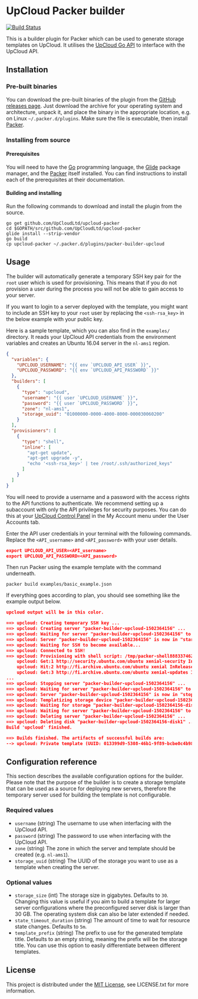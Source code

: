 # UpCloud Packer builder

[![Build Status](https://travis-ci.org/UpCloudLtd/upcloud-packer.svg?branch=master)](https://travis-ci.org/UpCloudLtd/upcloud-packer)

This is a builder plugin for Packer which can be used to generate storage templates on UpCloud. It utilises the [UpCloud Go API](https://github.com/UpCloudLtd/upcloud-go-api) to interface with the UpCloud API.

## Installation

### Pre-built binaries

You can download the pre-built binaries of the plugin from the [GitHub releases page](https://github.com/UpCloudLtd/upcloud-packer/releases). Just download the archive for your operating system and architecture, unpack it, and place the binary in the appropriate location, e.g. on Linux `~/.packer.d/plugins`. Make sure the file is executable, then install [Packer](https://www.packer.io/).

### Installing from source

#### Prerequisites

You will need to have the [Go](https://golang.org/) programming language, the [Glide](https://github.com/Masterminds/glide) package manager, and the [Packer](https://www.packer.io/) itself installed. You can find instructions to install each of the prerequisites at their documentation.

#### Building and installing

Run the following commands to download and install the plugin from the source.

```
go get github.com/UpCloudLtd/upcloud-packer
cd $GOPATH/src/github.com/UpCloudLtd/upcloud-packer
glide install --strip-vendor
go build
cp upcloud-packer ~/.packer.d/plugins/packer-builder-upcloud
```

## Usage

The builder will automatically generate a temporary SSH key pair for the `root` user which is used for provisioning. This means that if you do not provision a user during the process you will not be able to gain access to your server.

If you want to login to a server deployed with the template, you might want to include an SSH key to your `root` user by replacing the `<ssh-rsa_key>` in the below example with your public key.

Here is a sample template, which you can also find in the `examples/` directory. It reads your UpCloud API credentials from the environment variables and creates an Ubuntu 16.04 server in the `nl-ams1` region.

```json
{
  "variables": {
    "UPCLOUD_USERNAME": "{{ env `UPCLOUD_API_USER` }}",
    "UPCLOUD_PASSWORD": "{{ env `UPCLOUD_API_PASSWORD` }}"
  },
  "builders": [
    {
      "type": "upcloud",
      "username": "{{ user `UPCLOUD_USERNAME` }}",
      "password": "{{ user `UPCLOUD_PASSWORD` }}",
      "zone": "nl-ams1",
      "storage_uuid": "01000000-0000-4000-8000-000030060200"
    }
  ],
  "provisioners": [
    {
      "type": "shell",
      "inline": [
        "apt-get update",
        "apt-get upgrade -y",
        "echo '<ssh-rsa_key>' | tee /root/.ssh/authorized_keys"
      ]
    }
  ]
}
```

You will need to provide a username and a password with the access rights to the API functions to authenticate. We recommend setting up a subaccount with only the API privileges for security purposes. You can do this at your [UpCloud Control Panel](https://my.upcloud.com/account) in the My Account menu under the User Accounts tab.

Enter the API user credentials in your terminal with the following commands. Replace the `<API_username>` and `<API_password>` with your user details.

```json
export UPCLOUD_API_USER=<API_username>
export UPCLOUD_API_PASSWORD=<API_password>
```
Then run Packer using the example template with the command underneath.
```
packer build examples/basic_example.json
```
If everything goes according to plan, you should see something like the example output below.

```json
upcloud output will be in this color.

==> upcloud: Creating temporary SSH key ...
==> upcloud: Creating server "packer-builder-upcloud-1502364156" ...
==> upcloud: Waiting for server "packer-builder-upcloud-1502364156" to enter the "started" state ...
==> upcloud: Server "packer-builder-upcloud-1502364156" is now in "started" state
==> upcloud: Waiting for SSH to become available...
==> upcloud: Connected to SSH!
==> upcloud: Provisioning with shell script: /tmp/packer-shell888337462
	upcloud: Get:1 http://security.ubuntu.com/ubuntu xenial-security InRelease [102 kB]
    upcloud: Hit:2 http://fi.archive.ubuntu.com/ubuntu xenial InRelease
    upcloud: Get:3 http://fi.archive.ubuntu.com/ubuntu xenial-updates InRelease [102 kB]
...
==> upcloud: Stopping server "packer-builder-upcloud-1502364156" ...
==> upcloud: Waiting for server "packer-builder-upcloud-1502364156" to enter the "stopped" state ...
==> upcloud: Server "packer-builder-upcloud-1502364156" is now in "stopped" state
==> upcloud: Templatizing storage device "packer-builder-upcloud-1502364156-disk1" ...
==> upcloud: Waiting for storage "packer-builder-upcloud-1502364156-disk1-template-1502364398" to enter the "online" state
==> upcloud: Waiting for server "packer-builder-upcloud-1502364156" to exit the "maintenance" state ...
==> upcloud: Deleting server "packer-builder-upcloud-1502364156" ...
==> upcloud: Deleting disk "packer-builder-upcloud-1502364156-disk1" ...
Build 'upcloud' finished.

==> Builds finished. The artifacts of successful builds are:
--> upcloud: Private template (UUID: 013399d9-5308-46b1-9f89-bcbe0c4b983d, Title: packer-builder-upcloud-1502364156-disk1-template-1502364398, Zone: nl-ams1)
```

## Configuration reference

This section describes the available configuration options for the builder. Please note that the purpose of the builder is to create a storage template that can be used as a source for deploying new servers, therefore the temporary server used for building the template is not configurable.

### Required values

* `username` (string) The username to use when interfacing with the UpCloud API.
* `password` (string) The password to use when interfacing with the UpCloud API.
* `zone` (string) The zone in which the server and template should be created (e.g. `nl-ams1`).
* `storage_uuid` (string) The UUID of the storage you want to use as a template when creating the server.

### Optional values

* `storage_size` (int) The storage size in gigabytes. Defaults to `30`. Changing this value is useful if you aim to build a template for larger server configurations where the preconfigured server disk is larger than 30 GB. The operating system disk can also be later extended if needed.
* `state_timeout_duration` (string) The amount of time to wait for resource state changes. Defaults to `5m`.
* `template_prefix` (string) The prefix to use for the generated template title. Defaults to an empty string, meaning the prefix will be the storage title. You can use this option to easily differentiate between different templates.

## License

This project is distributed under the [MIT License](https://opensource.org/licenses/MIT), see LICENSE.txt for more information.